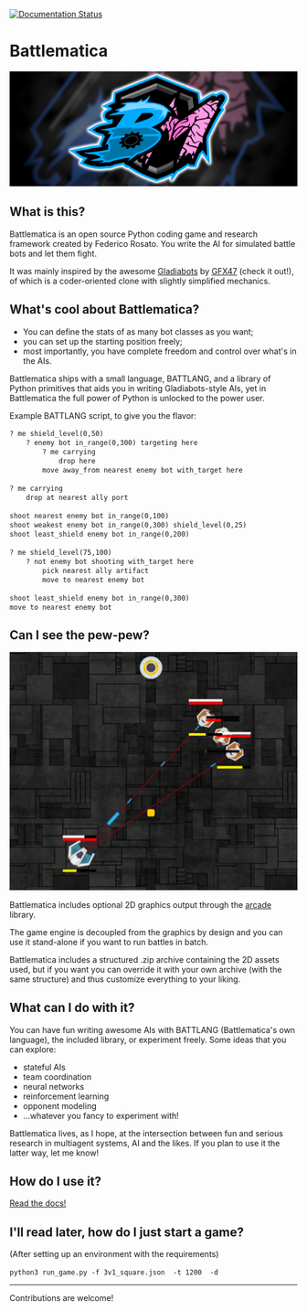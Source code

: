 [![Documentation Status](https://readthedocs.org/projects/battlematica/badge/?version=latest)](https://battlematica.readthedocs.io/en/latest/?badge=latest)

# Battlematica

![alt text](https://github.com/f-rosato/battlematica/blob/master/battlematica_banner.png)

## What is this?

Battlematica is an open source Python coding game and research framework created by Federico Rosato. 
You write the AI for simulated battle bots and let them fight.

It was mainly inspired by the awesome [Gladiabots](https://gladiabots.com/)
 by [GFX47](https://github.com/GFX47) (check it out!), of which is a coder-oriented clone with slightly simplified mechanics.

## What's cool about Battlematica?
 
- You can define the stats of as many bot classes as you want;
- you can set up the starting position freely;
- most importantly, you have complete freedom and control over what's in the AIs.

Battlematica ships with a small language, BATTLANG, and a library of Python primitives that aids you in writing Gladiabots-style AIs, yet in Battlematica the full power of Python is unlocked to the power user.

Example BATTLANG script, to give you the flavor:

    ? me shield_level(0,50)
        ? enemy bot in_range(0,300) targeting here
            ? me carrying
                drop here
            move away_from nearest enemy bot with_target here
    
    ? me carrying
        drop at nearest ally port
    
    shoot nearest enemy bot in_range(0,100)
    shoot weakest enemy bot in_range(0,300) shield_level(0,25)
    shoot least_shield enemy bot in_range(0,200)
    
    ? me shield_level(75,100)
        ? not enemy bot shooting with_target here
            pick nearest ally artifact
            move to nearest enemy bot
    
    shoot least_shield enemy bot in_range(0,300)
    move to nearest enemy bot

## Can I see the pew-pew?

![alt text](https://github.com/f-rosato/battlematica/blob/master/screenshot.PNG)

Battlematica includes optional 2D graphics output through the [arcade](https://arcade.academy/) library.
 
The game engine is decoupled from the graphics by design and you can use it stand-alone if you want to run battles in batch.

Battlematica includes a structured .zip archive containing the 2D assets used, but if you want you can override it with your own archive (with the same structure) and thus customize everything to your liking.


## What can I do with it?

You can have fun writing awesome AIs with BATTLANG (Battlematica's own language), the included library, or experiment freely.
Some ideas that you can explore:

- stateful AIs
- team coordination
- neural networks
- reinforcement learning
- opponent modeling
- ...whatever you fancy to experiment with!

Battlematica lives, as I hope, at the intersection between fun and serious research in multiagent systems, AI and the likes. If you plan to use it the latter way, let me know!

## How do I use it?

[Read the docs!](https://battlematica.readthedocs.io/en/latest/)


## I'll read later, how do I just start a game?

(After setting up an environment with the requirements)

`python3 run_game.py -f 3v1_square.json  -t 1200  -d`

---
Contributions are welcome!
